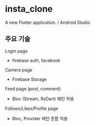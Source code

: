 # insta_clone

A new Flutter application. / Android Studio

## 주요 기술

Login page
- firebase auth, facebook 

Camera page
- Firebase Storage

Feed page (post, comment)
- Bloc (Stream, RxDart) 패턴 적용

Follows/Likes/Profile page
- Bloc, Provider 패턴 혼합 적용

